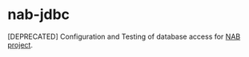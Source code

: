 # nab-jdbc
[DEPRECATED] Configuration and Testing of database access for [NAB project](https://github.com/alinecrsouza/nab).

